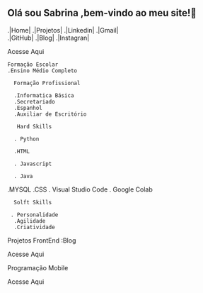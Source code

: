 ## Olá  sou Sabrina ,bem-vindo ao meu site!👋

  .|Home| 
  .|Projetos| 
  .|Linkedin|
  .|Gmail|    
  .|GitHub|
   .|Blog|
   .|Instagran| 

   Acesse Aqui     
   
    Formação Escolar 
    .Ensino Médio Completo 

      Formação Profissional  
      
      .Informatica Básica 
      .Secretariado 
      .Espanhol 
      .Auxiliar de Escritório 

       Hard Skills 
        
      . Python 
      
      .HTML 

      . Javascript 
      
      . Java 
.MYSQL
.CSS 
. Visual Studio Code 
. Google Colab 

      Solft Skills 

     . Personalidade
      .Agilidade 
      .Criatividade 

      
                                                                                                       
Projetos 
FrontEnd :Blog 

Acesse Aqui 

Programação Mobile 

Acesse Aqui 
     

        
  	
       
         
	 
          
	   
            
	    

        

      






      

  

  
  
  
